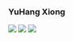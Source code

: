 ### YuHang Xiong

![](https://img.shields.io/badge/language-C++-orange.svg)
![](https://img.shields.io/badge/Linux-Ubuntu-blue?style=flat&logo=Linux&logoColor=ffffff)
![](https://img.shields.io/badge/matlab2019b-brightgreen?style=flat&logo=Linux&logoColor=ffffff)
